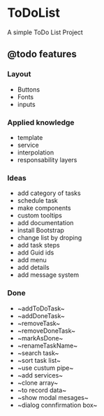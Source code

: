 # ToDoList

A simple ToDo List Project

## @todo features

### Layout

- Buttons
- Fonts
- inputs

### Applied knowledge

- template
- service
- interpolation
- responsability layers

### Ideas

- add category of tasks
- schedule task
- make components
- custom tooltips
- add documentation
- install Bootstrap
- change list by droping
- add task steps
- add Guid ids
- add menu
- add details
- add message system

### Done

- ~addToDoTask~
- ~addDoneTask~
- ~removeTask~
- ~removeDoneTask~
- ~markAsDone~
- ~renameTaskName~
- ~search task~
- ~sort task list~
- ~use custum pipe~
- ~add services~
- ~clone array~
- ~to record data~
- ~show modal mesages~
- ~dialog connfirmation box~
